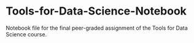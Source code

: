 # Tools-for-Data-Science-Notebook
Notebook file for the final peer-graded assignment of the Tools for Data Science course.
